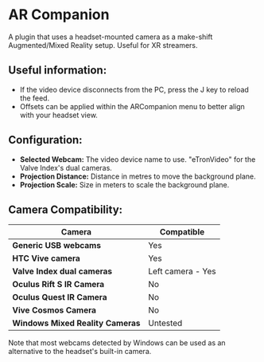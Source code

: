 # AR Companion
A plugin that uses a headset-mounted camera as a make-shift Augmented/Mixed Reality setup. Useful for XR streamers.

## Useful information:
- If the video device disconnects from the PC, press the J key to reload the feed.
- Offsets can be applied within the ARCompanion menu to better align with your headset view.
## Configuration:
* **Selected Webcam:** The video device name to use. "eTronVideo" for the Valve Index's dual cameras.
* **Projection Distance:** Distance in metres to move the background plane.
* **Projection Scale:** Size in meters to scale the background plane.
## Camera Compatibility:
|Camera| Compatible
|-------------------------------|-----------|
|**Generic USB webcams**| Yes|
| **HTC Vive camera**| Yes|
| **Valve Index dual cameras**| Left camera - Yes|
| **Oculus Rift S IR Camera**| No|
| **Oculus Quest IR Camera**| No|
| **Vive Cosmos Camera**| No|
| **Windows Mixed Reality Cameras**| Untested|

Note that most webcams detected by Windows can be used as an alternative to the headset's built-in camera.
